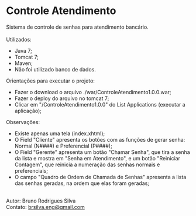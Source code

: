 # Controle Atendimento
Sistema de controle de senhas para atendimento bancário.<br/>
<br/>
Utilizados:
- Java 7;
- Tomcat 7;
- Maven;
- Não foi utilizado banco de dados.

Orientações para executar o projeto:
 - Fazer o download o arquivo ./war/ControleAtendimento1.0.0.war;
 - Fazer o deploy do arquivo no tomcat 7;
 - Clicar em "/ControleAtendimento1.0.0" do List Applications (executar a aplicação);
  
Observações:
- Existe apenas uma tela (index.xhtml);
- O Field "Cliente" apresenta os botôes com as funções de gerar senha: Normal (N####) e Preferencial (P####);
- O Field "Gerente" apresenta um botão "Chamar Senha", que tira a senha da lista e mostra em "Senha em Atendimento", e um botão "Reiniciar Contagem", que reinicia a numeração das senhas normais e preferenciais;
- O campo "Quadro de Ordem de Chamada de Senhas" apresenta a lista das senhas geradas, na ordem que elas foram geradas;

<br/> Autor: Bruno Rodrigues Silva
<br/> Contato: brsilva.eng@gmail.com
